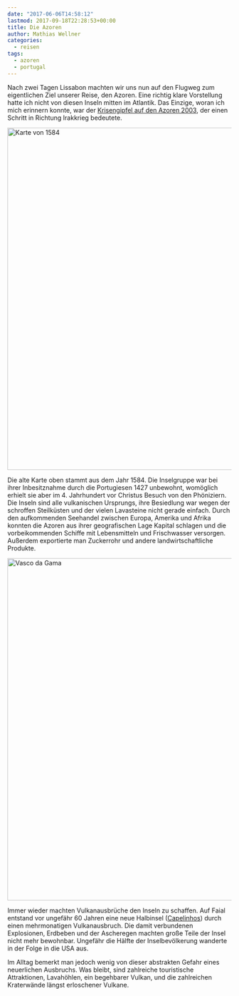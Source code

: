 ```yaml
---
date: "2017-06-06T14:58:12"
lastmod: 2017-09-18T22:28:53+00:00
title: Die Azoren
author: Mathias Wellner
categories:
  - reisen
tags:
  - azoren
  - portugal
---
```

Nach zwei Tagen Lissabon machten wir uns nun auf den Flugweg zum eigentlichen Ziel unserer Reise, den Azoren. Eine richtig klare Vorstellung hatte ich nicht von diesen Inseln mitten im Atlantik. Das Einzige, woran ich mich erinnern konnte, war der [Krisengipfel auf den Azoren 2003](http://www.faz.net/aktuell/politik/bush-blair-und-aznar-sondergipfel-zu-irak-auf-den-azoren-189515.html), der einen Schritt in Richtung Irakkrieg bedeutete. 

<!--more-->

<a data-flickr-embed="true"  href="https://www.flickr.com/photos/mwellner/35592842382/in/dateposted-public/" title="Karte von 1584"><img src="https://farm5.staticflickr.com/4285/35592842382_c7e7ddbd92_b.jpg" width="1024" height="768" alt="Karte von 1584"></a><script async src="//embedr.flickr.com/assets/client-code.js" charset="utf-8"></script>

Die alte Karte oben stammt aus dem Jahr 1584. Die Inselgruppe war bei ihrer Inbesitznahme durch die Portugiesen 1427 unbewohnt, womöglich erhielt sie aber im 4. Jahrhundert vor Christus Besuch von den Phöniziern. Die Inseln sind alle vulkanischen Ursprungs, ihre Besiedlung war wegen der schroffen Steilküsten und der vielen Lavasteine nicht gerade einfach. Durch den aufkommenden Seehandel zwischen Europa, Amerika und Afrika konnten die Azoren aus ihrer geografischen Lage Kapital schlagen und die vorbeikommenden Schiffe mit Lebensmitteln und Frischwasser versorgen. Außerdem exportierte man Zuckerrohr und andere landwirtschaftliche Produkte. 

<a data-flickr-embed="true"  href="https://www.flickr.com/photos/mwellner/35630744041/in/dateposted-public/" title="Vasco da Gama"><img src="https://farm5.staticflickr.com/4205/35630744041_7b51b831df_b.jpg" width="1024" height="768" alt="Vasco da Gama"></a><script async src="//embedr.flickr.com/assets/client-code.js" charset="utf-8"></script>

Immer wieder machten Vulkanausbrüche den Inseln zu schaffen. Auf Faial entstand vor ungefähr 60 Jahren eine neue Halbinsel ([Capelinhos](https://de.wikipedia.org/wiki/Capelinhos)) durch einen mehrmonatigen Vulkanausbruch. Die damit verbundenen Explosionen, Erdbeben und der Ascheregen machten große Teile der Insel nicht mehr bewohnbar. Ungefähr die Hälfte der Inselbevölkerung wanderte in der Folge in die USA aus. 

Im Alltag bemerkt man jedoch wenig von dieser abstrakten Gefahr eines neuerlichen Ausbruchs. Was bleibt, sind zahlreiche touristische Attraktionen, Lavahöhlen, ein begehbarer Vulkan, und die zahlreichen Kraterwände längst erloschener Vulkane. 
